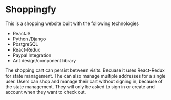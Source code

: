 # Shoppingfy





This is a shopping website built with the following technologies
- ReactJS
- Python /Django
- PostgreSQL
- React-Redux
- Paypal Integration
- Ant design/component library

The shopping cart can persist between visits. Becuase it uses React-Redux for state management. 
The can also manage multiple addresses for a single user.
Users can shop and manage their cart without signing in, because of the state management. They will only be asked to sign in or create and account when they want to check out.
